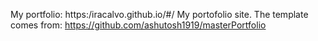 My portfolio: https:/iracalvo.github.io/#/
My portofolio site. The template comes from: https://github.com/ashutosh1919/masterPortfolio
